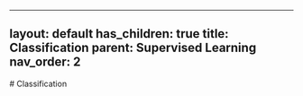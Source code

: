 
---
layout: default
has_children: true
title: Classification
parent: Supervised Learning
nav_order: 2
---

﻿# Classification
